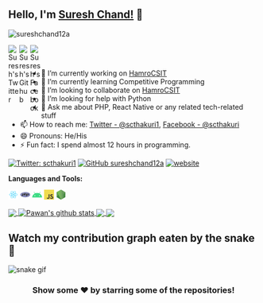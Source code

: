 ## Hello, I'm [Suresh Chand!](https://chandsuresh.com.np) 👋

<p align="left"> <img src="https://komarev.com/ghpvc/?username=sureshchand12a&label=Views&color=blue&style=plastic" alt="sureshchand12a" /> </p>

<a href="https://twitter.com/scthakuri1">
  <img align="left" alt="Suresh's Twitter" width="22px" src="https://cdn.jsdelivr.net/npm/simple-icons@v3/icons/twitter.svg" />
</a>
<a href="https://github.com/sureshchand12a">
  <img align="left" alt="Suresh's Github" width="22px" src="https://cdn.jsdelivr.net/npm/simple-icons@v3/icons/github.svg" />
</a>
<a href="https://www.facebook.com/scthakuri/">
  <img align="left" alt="Suresh's Facebook" width="22px" src="https://cdn.jsdelivr.net/npm/simple-icons@v3/icons/facebook.svg" />
</a>

<br/>
<br/>

- 🔭 I’m currently working on [HamroCSIT](https://hamrocsit.com/)
- 🌱 I’m currently learning Competitive Programming
- 👯 I’m looking to collaborate on [HamroCSIT](https://hamrocsit.com/)
- 🤔 I’m looking for help with Python
- 💬 Ask me about PHP, React Native or any related tech-related stuff
- 📫 How to reach me: [Twitter - @scthakuri1](https://twitter.com/scthakuri1), [Facebook - @scthakuri](https://youtube.com/scthakuri)
- 😄 Pronouns: He/His
- ⚡ Fun fact: I spend almost 12 hours in programming.

[![Twitter: scthakuri1](https://img.shields.io/twitter/follow/scthakuri1?style=social)](https://twitter.com/scthakuri1)
[![GitHub sureshchand12a](https://img.shields.io/github/followers/sureshchand12a?label=follow&style=social)](https://github.com/sureshchand12a)
[![website](https://img.shields.io/badge/PortfolioWebsite-sureshchand.com.np-2648ff?style=flat-square&logo=google-chrome)](https://sureshchand12a.github.io/portfolio/)

**Languages and Tools:**  

<code><img height="20" src="https://raw.githubusercontent.com/github/explore/80688e429a7d4ef2fca1e82350fe8e3517d3494d/topics/react/react.png"></code>
<code><img height="20" src="https://raw.githubusercontent.com/github/explore/80688e429a7d4ef2fca1e82350fe8e3517d3494d/topics/php/php.png"></code>
<code><img height="20" src="https://raw.githubusercontent.com/github/explore/80688e429a7d4ef2fca1e82350fe8e3517d3494d/topics/android/android.png"></code>
<code><img height="20" src="https://raw.githubusercontent.com/github/explore/80688e429a7d4ef2fca1e82350fe8e3517d3494d/topics/javascript/javascript.png"></code>
<code><img height="20" src="https://raw.githubusercontent.com/github/explore/80688e429a7d4ef2fca1e82350fe8e3517d3494d/topics/nodejs/nodejs.png"></code>  

<a href="https://github.com/sureshchand12a">
  <img align="center" src="https://github-readme-stats.vercel.app/api/top-langs/?username=sureshchand12a&theme=light&hide_langs_below=1" />
</a>
<a href="https://github.com/sureshchand12a">
 <img align="center" src="https://github-readme-stats.vercel.app/api?username=sureshchand12a&show_icons=true&theme=light&line_height=27" alt="Pawan's github stats"/>
</a>
<a href="https://github.com/sureshchand12a/chp-ads-block-detector">
  <img align="center" src="https://github-readme-stats.vercel.app/api/pin/?username=sureshchand12a&repo=chp-ads-block-detector&theme=light" />
</a>
<a href="https://github.com/sureshchand12a/Content-Restriction-Plugin">
  <img align="center" src="https://github-readme-stats.vercel.app/api/pin/?username=sureshchand12a&repo=Content-Restriction-Plugin&theme=light" />
</a>


## Watch my contribution graph eaten by the snake🐍
![snake gif](https://github.com/sureshchand12a/sureshchand12a/blob/output/github-contribution-grid-snake.gif)


<div align="center">

### Show some ❤️ by starring some of the repositories!

</div>
